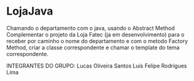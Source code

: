 # LojaJava
Chamando o departamento com o java, usando o Abstract Method
Complementar o projeto da Loja Fatec (ja em desenvolvimento) para o receber por caminho
o nome do departamento e com o metodo Factory Method, criar a classe correspondente e 
chamar o template do tema correspondente. 

INTEGRANTES DO GRUPO:
Lucas Oliveira Santos
Luis Felipe Rodrigues Lima
